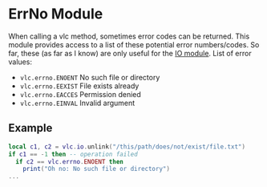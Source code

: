 # ErrNo Module
When calling a vlc method, sometimes error codes can be returned. This module provides access to a list of these potential error numbers/codes. So far, these (as far as I know) are only useful for the [IO module](../io).
List of error values:

- `vlc.errno.ENOENT` No such file or directory
- `vlc.errno.EEXIST` File exists already
- `vlc.errno.EACCES` Permission denied
- `vlc.errno.EINVAL` Invalid argument

## Example
```lua
local c1, c2 = vlc.io.unlink("/this/path/does/not/exist/file.txt")
if c1 == -1 then -- operation failed
  if c2 == vlc.errno.ENOENT then
    print("Oh no: No such file or directory")
...
```
